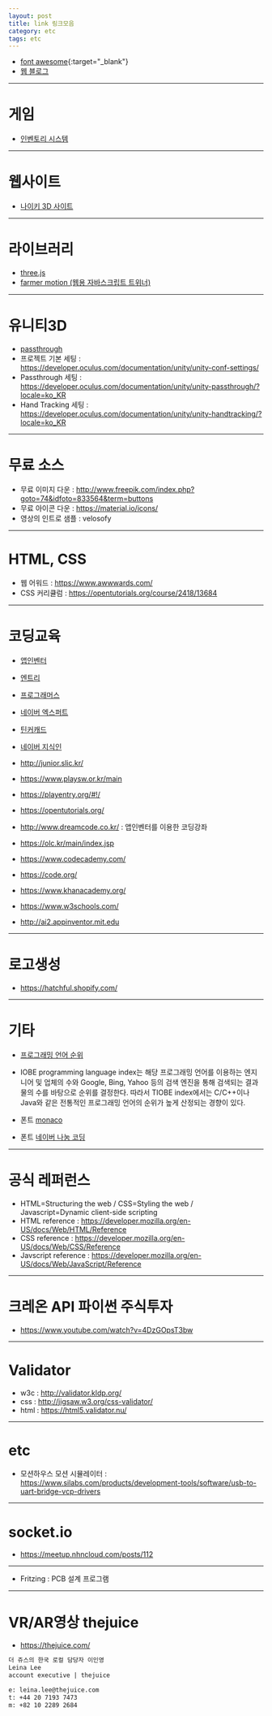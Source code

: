 ```yaml
---
layout: post
title: link 링크모음
category: etc
tags: etc
---
```


* [font awesome](https://fontawesome.com/){:target="_blank"}
* [웹 블로그](https://wsss.tistory.com/)

---

# 게임
* [인벤토리 시스템](https://rito15.github.io/posts/unity-study-rpg-inventory/)

---

# 웹사이트
* [나이키 3D 사이트](https://www.nike-react.com/assemble)

---

# 라이브러리
* [three.js](https://github.com/mrdoob/three.js)
* [farmer motion (웹용 자바스크립트 트위너)](https://www.framer.com/motion/introduction/)

---

# 유니티3D
* [passthrough](https://www.youtube.com/watch?v=9u3QQi6Gnx0)
* 프로젝트 기본 세팅 : https://developer.oculus.com/documentation/unity/unity-conf-settings/
* Passthrough 세팅 : https://developer.oculus.com/documentation/unity/unity-passthrough/?locale=ko_KR
* Hand Tracking 세팅 : https://developer.oculus.com/documentation/unity/unity-handtracking/?locale=ko_KR

---

# 무료 소스
* 무료 이미지 다운 : http://www.freepik.com/index.php?goto=74&idfoto=833564&term=buttons
* 무료 아이콘 다운 : https://material.io/icons/
* 영상의 인트로 샘플 : velosofy

---

# HTML, CSS
* 웹 어워드 : https://www.awwwards.com/
* CSS 커리큘럼 : https://opentutorials.org/course/2418/13684

---

# 코딩교육
* [앱인벤터](http://appinventor.mit.edu/)
* [엔트리](https://playentry.org/)
* [프로그래머스](https://school.programmers.co.kr/)
* [네이버 엑스퍼트](https://m.expert.naver.com/)
* [틴커캐드](https://www.tinkercad.com/)
* [네이버 지식인](https://kin.naver.com/)

* http://junior.slic.kr/
* https://www.playsw.or.kr/main
* https://playentry.org/#!/
* https://opentutorials.org/
* http://www.dreamcode.co.kr/ : 앱인벤터를 이용한 코딩강좌
* https://olc.kr/main/index.jsp
* https://www.codecademy.com/
* https://code.org/
* https://www.khanacademy.org/
* https://www.w3schools.com/
* http://ai2.appinventor.mit.edu

---

# 로고생성
* https://hatchful.shopify.com/

---

# 기타
* [프로그래밍 언어 순위](https://www.tiobe.com/tiobe-index/)
* IOBE programming language index는 해당 프로그래밍 언어를 이용하는 엔지니어 및 업체의 수와 Google, Bing, Yahoo 등의 검색 엔진을 통해 검색되는 결과물의 수를 바탕으로 순위를 결정한다. 따라서 TIOBE index에서는 C/C++이나 Java와 같은 전통적인 프로그래밍 언어의 순위가 높게 산정되는 경향이 있다.

* 폰트 [monaco](http://devthink.tistory.com/entry/%EC%BD%94%EB%94%A9-%EC%9A%A9-%ED%8F%B0%ED%8A%B8-Monaco-font)
* 폰트 [네이버 나눔 코딩](https://software.naver.com/software/summary.nhn?softwareId=GWS_000331)

---

# 공식 레퍼런스
* HTML=Structuring the web / CSS=Styling the web / Javascript=Dynamic client-side scripting
* HTML reference : https://developer.mozilla.org/en-US/docs/Web/HTML/Reference
* CSS reference : https://developer.mozilla.org/en-US/docs/Web/CSS/Reference
* Javscript reference : https://developer.mozilla.org/en-US/docs/Web/JavaScript/Reference

---

# 크레온 API 파이썬 주식투자
* https://www.youtube.com/watch?v=4DzGOpsT3bw

---

# Validator
* w3c : http://validator.kldp.org/
* css : http://jigsaw.w3.org/css-validator/
* html : https://html5.validator.nu/

---

# etc
* 모션하우스 모션 시뮬레이터 : https://www.silabs.com/products/development-tools/software/usb-to-uart-bridge-vcp-drivers

---

# socket.io
* <https://meetup.nhncloud.com/posts/112>

---

* Fritzing : PCB 설계 프로그램

---

# VR/AR영상 thejuice
* <https://thejuice.com/>
  
```markdown
더 쥬스의 한국 로컬 담당자 이인영
Leina Lee
account executive | thejuice

e: leina.lee@thejuice.com
t: +44 20 7193 7473
m: +82 10 2289 2684
```